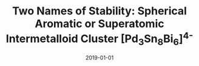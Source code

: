 ---
title: "Two Names of Stability: Spherical Aromatic or Superatomic Intermetalloid Cluster [Pd<sub>3</sub>Sn<sub>8</sub>Bi<sub>6</sub>]<sup>4-</sup>"
collection: publications
# permalink: 'https://doi.org/10.1002/chem.201806372'
excerpt: 'N. Fedik, M. Kulichenko, A. I. Boldyrev '
date: 2019-01-01
venue: 'Chem. Phys.'
issue_pages: 522, 134-137
paperurl: 'https://doi.org/10.1016/j.chemphys.2019.02.015'
---